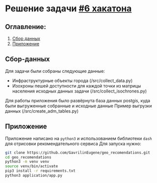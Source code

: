 # Решение задачи [#6 хакатона ](https://leaders2021.innoagency.ru/06/)

## Оглавление:
1. [Сбор данных](#Сбор-данных)
2. [Приложение]( #Приложение)

## Сбор-данных

Для задачи были собраны следующие данные:
-   Инфраструктурные объекты города (/src/collect_data.py)
-   Изохроны пешей доступности для каждой точки из матрицы населения исходных данных задачи (/src/collect_isochrones.py)

Для работы приложения было развёрнута база данных postgis, куда были выгруженные собранные и исходные данные
Пример выгрузки данных (/src/create_adm_tables.py)


## Приложение

Приложение написано на `python3` и использованием библиотеки `dash` для отрисовки рекомендательного сервиса
Для запуска нужно:

```Bash
git clone https://github.com/GavrilinEugene/geo_recomendations.git
cd geo_recomendations
python3 -m venv venv
source venv/bin/activate
pip3 install -r requirements.txt
python3 application/app.py
```
    